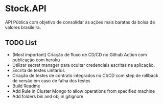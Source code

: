 # Stock.API
API Pública com objetivo de consolidar as ações mais baratas da bolsa de valores brasileira.


## TODO List
- (Most important) Criação de fluxo de CD/CD no Github Action com publicação com heroku
- Utilizar secret manager para ocultar credenciais escritas na aplicação.
- Escrita de testes unitários
- Criação de testes de contrato integrados no CI/CD com step de rollback de versão em caso de falha dos testes
- Build Readme
- Add Rule in Cluster Mongo to allow operations from specified machine
- Add folders bin and obj in gitignore

